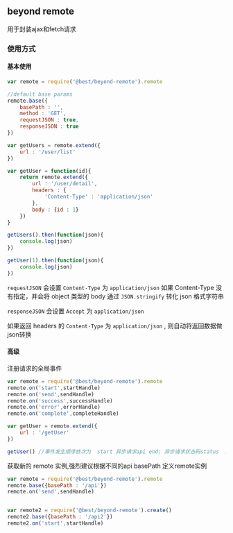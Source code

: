 ## beyond remote

用于封装ajax和fetch请求


### 使用方式

#### 基本使用
```javascript
var remote = require('@best/beyond-remote').remote

//default base params
remote.base({
	basePath : '',
	method : 'GET',
	requestJSON : true,
	responseJSON : true
})

var getUsers = remote.extend({
	url : '/user/list'
})

var getUser = function(id){
	return remote.extend({
		url : '/user/detail',
		headers : {
			'Content-Type' : 'application/json'
		},
		body : {id : 1}
	})
}

getUsers().then(function(json){
	console.log(json)
})

getUser(1).then(function(json){
	console.log(json)
})
```
`requestJSON` 会设置 `Content-Type` 为 `application/json` 如果 Content-Type 没有指定，并会将 object 类型的 body 通过 `JSON.stringify` 转化 json 格式字符串

`responseJSON` 会设置 `Accept` 为 `application/json`

如果返回 headers 的 `Content-Type` 为  `application/json` , 则自动将返回数据做json转换

#### 高级

注册请求的全局事件
```javascript
var remote = require('@best/beyond-remote').remote
remote.on('start',startHandle)
remote.on('send',sendHandle)
remote.on('success',successHandle)
remote.on('error',errorHandle)
remote.on('complete',completeHandle)

var getUser = remote.extend({
	url : '/getUser'
})

getUser() //事件发生顺序依次为  start 异步请求api end; 异步请求状态码status  200<= status <300 , 触发 success ，否则触发 error ，最终触发complete

```

获取新的 remote 实例,强烈建议根据不同的api basePath 定义remote实例
```javascript
var remote = require('@best/beyond-remote').remote
remote.base({basePath : '/api'})
remote.on('send',sendHandle)


var remote2 = require('@best/beyond-remote').create()
remote2.base({basePath : '/api2'})
remote2.on('start',startHandle)
```